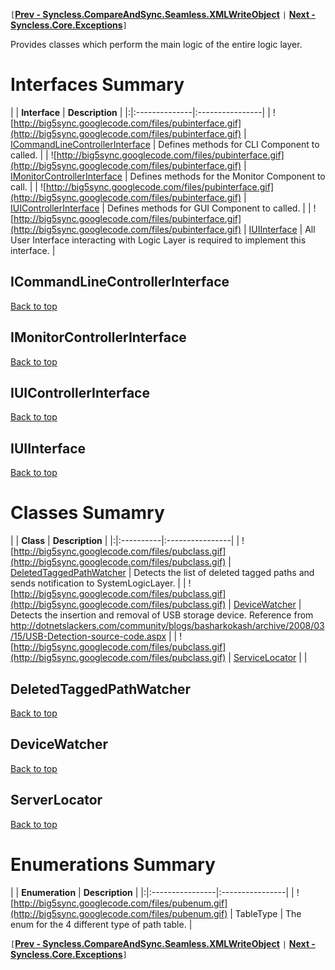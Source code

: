 `[`**[Prev - Syncless.CompareAndSync.Seamless.XMLWriteObject](DeveloperAPICompareAndSyncSeamlessXMLWriteObject.md)** `|` **[Next - Syncless.Core.Exceptions](DeveloperAPICoreExceptions.md)**`]`

Provides classes which perform the main logic of the entire logic layer.

# Interfaces Summary #

| | **Interface** | **Description** |
|:|:--------------|:----------------|
| ![http://big5sync.googlecode.com/files/pubinterface.gif](http://big5sync.googlecode.com/files/pubinterface.gif) | [ICommandLineControllerInterface](#ICommandLineControllerInterface.md) | Defines methods for CLI Component to called. |
| ![http://big5sync.googlecode.com/files/pubinterface.gif](http://big5sync.googlecode.com/files/pubinterface.gif) | [IMonitorControllerInterface](#IMonitorControllerInterface.md) | Defines methods for the Monitor Component to call. |
| ![http://big5sync.googlecode.com/files/pubinterface.gif](http://big5sync.googlecode.com/files/pubinterface.gif) | [IUIControllerInterface](#IUIControllerInterface.md) | Defines methods for GUI Component to called. |
| ![http://big5sync.googlecode.com/files/pubinterface.gif](http://big5sync.googlecode.com/files/pubinterface.gif) | [IUIInterface](#IUIInterface.md) | All User Interface interacting with Logic Layer is required to implement this interface. |

## ICommandLineControllerInterface ##

[Back to top](#Interfaces_Summary.md)

## IMonitorControllerInterface ##

[Back to top](#Interfaces_Summary.md)

## IUIControllerInterface ##

[Back to top](#Interfaces_Summary.md)

## IUIInterface ##

[Back to top](#Interfaces_Summary.md)

# Classes Sumamry #

| | **Class** | **Description** |
|:|:----------|:----------------|
| ![http://big5sync.googlecode.com/files/pubclass.gif](http://big5sync.googlecode.com/files/pubclass.gif) | [DeletedTaggedPathWatcher](#DeletedTaggedPathWatcher.md) | Detects the list of deleted tagged paths and sends notification to SystemLogicLayer. |
| ![http://big5sync.googlecode.com/files/pubclass.gif](http://big5sync.googlecode.com/files/pubclass.gif) | [DeviceWatcher](#DeviceWatcher.md) | Detects the insertion and removal of USB storage device. Reference from http://dotnetslackers.com/community/blogs/basharkokash/archive/2008/03/15/USB-Detection-source-code.aspx |
| ![http://big5sync.googlecode.com/files/pubclass.gif](http://big5sync.googlecode.com/files/pubclass.gif) | [ServiceLocator](#ServiceLocator.md) |  |

## DeletedTaggedPathWatcher ##

[Back to top](#Classes_Summary.md)

## DeviceWatcher ##

[Back to top](#Classes_Summary.md)

## ServerLocator ##

[Back to top](#Classes_Summary.md)

# Enumerations Summary #

| | **Enumeration** | **Description** |
|:|:----------------|:----------------|
| ![http://big5sync.googlecode.com/files/pubenum.gif](http://big5sync.googlecode.com/files/pubenum.gif) | TableType | The enum for the 4 different type of path table. |

`[`**[Prev - Syncless.CompareAndSync.Seamless.XMLWriteObject](DeveloperAPICompareAndSyncSeamlessXMLWriteObject.md)** `|` **[Next - Syncless.Core.Exceptions](DeveloperAPICoreExceptions.md)**`]`